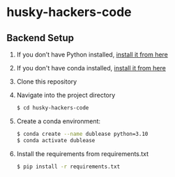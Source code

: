 # husky-hackers-code

## Backend Setup
1. If you don’t have Python installed, [install it from here](https://www.python.org/downloads/)

2. If you don't have conda installed, [install it from here](https://conda.io/projects/conda/en/stable/user-guide/install/download.html)

3. Clone this repository

4. Navigate into the project directory

   ```bash
   $ cd husky-hackers-code
   ```

5. Create a conda environment:
   ```bash
   $ conda create --name dublease python=3.10
   $ conda activate dublease
   ```

6. Install the requirements from requirements.txt
   ```bash
   $ pip install -r requirements.txt
   ```
